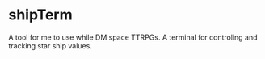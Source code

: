 # shipTerm
A tool for me to use while DM space TTRPGs. A terminal for controling and tracking star ship values.
